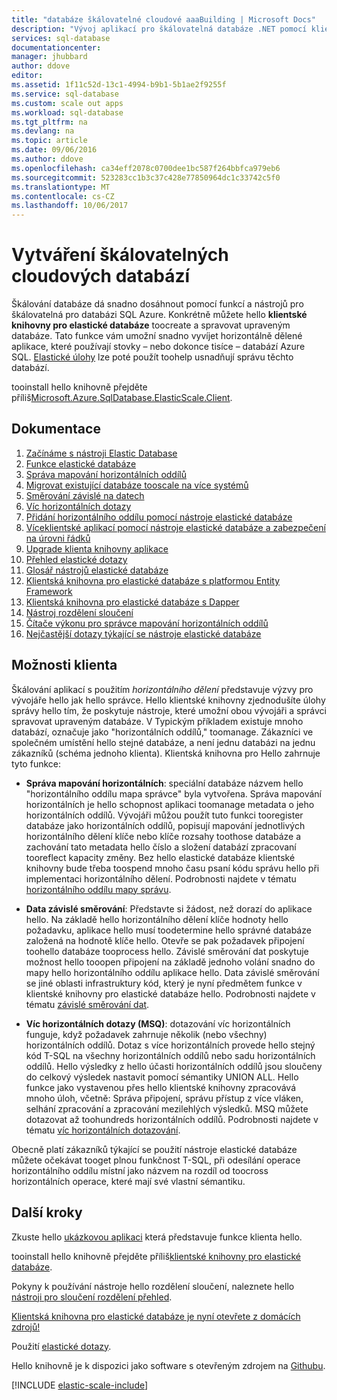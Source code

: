 ```yaml
---
title: "databáze škálovatelné cloudové aaaBuilding | Microsoft Docs"
description: "Vývoj aplikací pro škálovatelná databáze .NET pomocí klientské knihovny pro elastické databáze hello"
services: sql-database
documentationcenter: 
manager: jhubbard
author: ddove
editor: 
ms.assetid: 1f11c52d-13c1-4994-b9b1-5b1ae2f9255f
ms.service: sql-database
ms.custom: scale out apps
ms.workload: sql-database
ms.tgt_pltfrm: na
ms.devlang: na
ms.topic: article
ms.date: 09/06/2016
ms.author: ddove
ms.openlocfilehash: ca34eff2078c0700dee1bc587f264bbfca979eb6
ms.sourcegitcommit: 523283cc1b3c37c428e77850964dc1c33742c5f0
ms.translationtype: MT
ms.contentlocale: cs-CZ
ms.lasthandoff: 10/06/2017
---
```

# <a name="building-scalable-cloud-databases"></a>Vytváření škálovatelných cloudových databází
Škálování databáze dá snadno dosáhnout pomocí funkcí a nástrojů pro škálovatelná pro databázi SQL Azure. Konkrétně můžete hello **klientské knihovny pro elastické databáze** toocreate a spravovat upraveným databáze. Tato funkce vám umožní snadno vyvíjet horizontálně dělené aplikace, které používají stovky – nebo dokonce tisíce – databází Azure SQL. [Elastické úlohy](sql-database-elastic-jobs-powershell.md) lze poté použít toohelp usnadňují správu těchto databází.

tooinstall hello knihovně přejděte příliš[Microsoft.Azure.SqlDatabase.ElasticScale.Client](https://www.nuget.org/packages/Microsoft.Azure.SqlDatabase.ElasticScale.Client/). 

## <a name="documentation"></a>Dokumentace
1. [Začínáme s nástroji Elastic Database](sql-database-elastic-scale-get-started.md)
2. [Funkce elastické databáze](sql-database-elastic-scale-introduction.md)
3. [Správa mapování horizontálních oddílů](sql-database-elastic-scale-shard-map-management.md)
4. [Migrovat existující databáze tooscale na více systémů](sql-database-elastic-convert-to-use-elastic-tools.md)
5. [Směrování závislé na datech](sql-database-elastic-scale-data-dependent-routing.md)
6. [Víc horizontálních dotazy](sql-database-elastic-scale-multishard-querying.md)
7. [Přidání horizontálního oddílu pomocí nástroje elastické databáze](sql-database-elastic-scale-add-a-shard.md)
8. [Víceklientské aplikací pomocí nástroje elastické databáze a zabezpečení na úrovni řádků](sql-database-elastic-tools-multi-tenant-row-level-security.md)
9. [Upgrade klienta knihovny aplikace](sql-database-elastic-scale-upgrade-client-library.md) 
10. [Přehled elastické dotazy](sql-database-elastic-query-overview.md)
11. [Glosář nástrojů elastické databáze](sql-database-elastic-scale-glossary.md)
12. [Klientská knihovna pro elastické databáze s platformou Entity Framework](sql-database-elastic-scale-use-entity-framework-applications-visual-studio.md)
13. [Klientská knihovna pro elastické databáze s Dapper](sql-database-elastic-scale-working-with-dapper.md)
14. [Nástroj rozdělení sloučení](sql-database-elastic-scale-overview-split-and-merge.md)
15. [Čítače výkonu pro správce mapování horizontálních oddílů](sql-database-elastic-database-client-library.md) 
16. [Nejčastější dotazy týkající se nástroje elastické databáze](sql-database-elastic-scale-faq.md)

## <a name="client-capabilities"></a>Možnosti klienta
Škálování aplikací s použitím *horizontálního dělení* představuje výzvy pro vývojáře hello jak hello správce. Hello klientské knihovny zjednodušíte úlohy správy hello tím, že poskytuje nástroje, které umožní obou vývojáři a správci spravovat upraveným databáze. V Typickým příkladem existuje mnoho databází, označuje jako "horizontálních oddílů," toomanage. Zákazníci ve společném umístění hello stejné databáze, a není jednu databázi na jednu zákazníků (schéma jednoho klienta). Klientská knihovna pro Hello zahrnuje tyto funkce:

- **Správa mapování horizontálních**: speciální databáze názvem hello "horizontálního oddílu mapa správce" byla vytvořena. Správa mapování horizontálních je hello schopnost aplikaci toomanage metadata o jeho horizontálních oddílů. Vývojáři můžou použít tuto funkci tooregister databáze jako horizontálních oddílů, popisují mapování jednotlivých horizontálního dělení klíče nebo klíče rozsahy toothose databáze a zachování tato metadata hello číslo a složení databází zpracovaní tooreflect kapacity změny. Bez hello elastické databáze klientské knihovny bude třeba toospend mnoho času psaní kódu správu hello při implementaci horizontálního dělení. Podrobnosti najdete v tématu [horizontálního oddílu mapy správu](sql-database-elastic-scale-shard-map-management.md).

- **Data závislé směrování**: Představte si žádost, než dorazí do aplikace hello. Na základě hello horizontálního dělení klíče hodnoty hello požadavku, aplikace hello musí toodetermine hello správné databáze založená na hodnotě klíče hello. Otevře se pak požadavek připojení toohello databáze tooprocess hello. Závislé směrování dat poskytuje možnost hello tooopen připojení na základě jednoho volání snadno do mapy hello horizontálního oddílu aplikace hello. Data závislé směrování se jiné oblasti infrastruktury kód, který je nyní předmětem funkce v klientské knihovny pro elastické databáze hello. Podrobnosti najdete v tématu [závislé směrování dat](sql-database-elastic-scale-data-dependent-routing.md).
- **Víc horizontálních dotazy (MSQ)**: dotazování víc horizontálních funguje, když požadavek zahrnuje několik (nebo všechny) horizontálních oddílů. Dotaz s více horizontálních provede hello stejný kód T-SQL na všechny horizontálních oddílů nebo sadu horizontálních oddílů. Hello výsledky z hello účasti horizontálních oddílů jsou sloučeny do celkový výsledek nastavit pomocí sémantiky UNION ALL. Hello funkce jako vystavenou přes hello klientské knihovny zpracovává mnoho úloh, včetně: Správa připojení, správu přístup z více vláken, selhání zpracování a zpracování mezilehlých výsledků. MSQ můžete dotazovat až toohundreds horizontálních oddílů. Podrobnosti najdete v tématu [víc horizontálních dotazování](sql-database-elastic-scale-multishard-querying.md).

Obecně platí zákazníků týkající se použití nástroje elastické databáze můžete očekávat tooget plnou funkčnost T-SQL, při odesílání operace horizontálního oddílu místní jako názvem na rozdíl od toocross horizontálních operace, které mají své vlastní sémantiku.

## <a name="next-steps"></a>Další kroky
Zkuste hello [ukázkovou aplikaci](sql-database-elastic-scale-get-started.md) která představuje funkce klienta hello. 

tooinstall hello knihovně přejděte příliš[klientské knihovny pro elastické databáze](http://www.nuget.org/packages/Microsoft.Azure.SqlDatabase.ElasticScale.Client/).

Pokyny k používání nástroje hello rozdělení sloučení, naleznete hello [nástroji pro sloučení rozdělení přehled](sql-database-elastic-scale-overview-split-and-merge.md).

[Klientská knihovna pro elastické databáze je nyní otevřete z domácích zdrojů!](https://azure.microsoft.com/blog/elastic-database-client-library-is-now-open-sourced/)

Použití [elastické dotazy](sql-database-elastic-query-overview.md).

Hello knihovně je k dispozici jako software s otevřeným zdrojem na [Githubu](https://github.com/Azure/elastic-db-tools). 

[!INCLUDE [elastic-scale-include](../../includes/elastic-scale-include.md)]

<!--Anchors-->
<!--Image references-->
[1]:./media/sql-database-elastic-database-client-library/glossary.png

